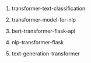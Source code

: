 1. transformer-text-classification


2. transformer-model-for-nlp


3. bert-transformer-flask-api


4. nlp-transformer-flask


5. text-generation-transformer
